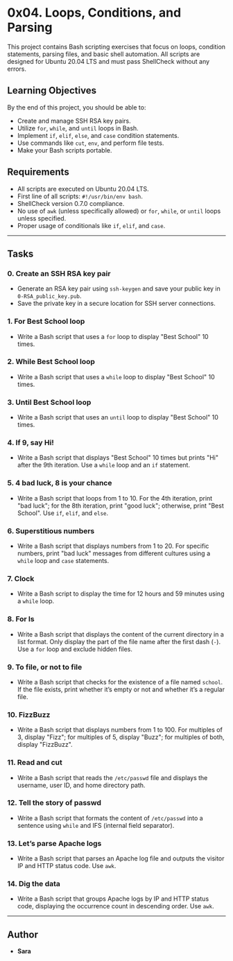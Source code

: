 
# **0x04. Loops, Conditions, and Parsing**

This project contains Bash scripting exercises that focus on loops, condition statements, parsing files, and basic shell automation. All scripts are designed for Ubuntu 20.04 LTS and must pass ShellCheck without any errors.

## **Learning Objectives**
By the end of this project, you should be able to:
- Create and manage SSH RSA key pairs.
- Utilize `for`, `while`, and `until` loops in Bash.
- Implement `if`, `elif`, `else`, and `case` condition statements.
- Use commands like `cut`, `env`, and perform file tests.
- Make your Bash scripts portable.
  
## **Requirements**
- All scripts are executed on Ubuntu 20.04 LTS.
- First line of all scripts: `#!/usr/bin/env bash`.
- ShellCheck version 0.7.0 compliance.
- No use of `awk` (unless specifically allowed) or `for`, `while`, or `until` loops unless specified.
- Proper usage of conditionals like `if`, `elif`, and `case`.

---

## **Tasks**

### **0. Create an SSH RSA key pair**
- Generate an RSA key pair using `ssh-keygen` and save your public key in `0-RSA_public_key.pub`.
- Save the private key in a secure location for SSH server connections.

### **1. For Best School loop**
- Write a Bash script that uses a `for` loop to display "Best School" 10 times.

### **2. While Best School loop**
- Write a Bash script that uses a `while` loop to display "Best School" 10 times.

### **3. Until Best School loop**
- Write a Bash script that uses an `until` loop to display "Best School" 10 times.

### **4. If 9, say Hi!**
- Write a Bash script that displays "Best School" 10 times but prints "Hi" after the 9th iteration. Use a `while` loop and an `if` statement.

### **5. 4 bad luck, 8 is your chance**
- Write a Bash script that loops from 1 to 10. For the 4th iteration, print "bad luck"; for the 8th iteration, print "good luck"; otherwise, print "Best School". Use `if`, `elif`, and `else`.

### **6. Superstitious numbers**
- Write a Bash script that displays numbers from 1 to 20. For specific numbers, print "bad luck" messages from different cultures using a `while` loop and `case` statements.

### **7. Clock**
- Write a Bash script to display the time for 12 hours and 59 minutes using a `while` loop.

### **8. For ls**
- Write a Bash script that displays the content of the current directory in a list format. Only display the part of the file name after the first dash (`-`). Use a `for` loop and exclude hidden files.

### **9. To file, or not to file**
- Write a Bash script that checks for the existence of a file named `school`. If the file exists, print whether it’s empty or not and whether it’s a regular file.

### **10. FizzBuzz**
- Write a Bash script that displays numbers from 1 to 100. For multiples of 3, display "Fizz"; for multiples of 5, display "Buzz"; for multiples of both, display "FizzBuzz".

### **11. Read and cut**
- Write a Bash script that reads the `/etc/passwd` file and displays the username, user ID, and home directory path.

### **12. Tell the story of passwd**
- Write a Bash script that formats the content of `/etc/passwd` into a sentence using `while` and IFS (internal field separator).

### **13. Let’s parse Apache logs**
- Write a Bash script that parses an Apache log file and outputs the visitor IP and HTTP status code. Use `awk`.

### **14. Dig the data**
- Write a Bash script that groups Apache logs by IP and HTTP status code, displaying the occurrence count in descending order. Use `awk`.

---

## **Author**
- **Sara**
